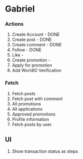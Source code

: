 # Gabriel

### Actions

1. Create Account - DONE
2. Create post - DONE
3. Create comment - DONE
4. Follow - DONE
5. Like -
6. Create promotion -
7. Apply for promotion
8. Add WorldID Verification

### Fetch

1. Fetch posts
2. Fetch post with comment
3. All promotions
4. All applications
5. Approved promotions
6. Profile information
7. Fetch posts by user.

## UI

1. Show transaction status as steps
